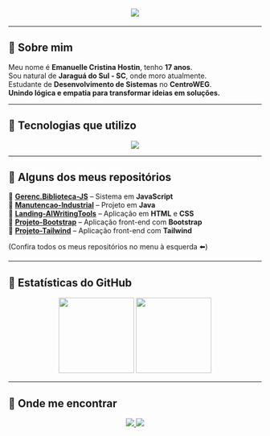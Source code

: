 <h1 align="center">
  <img src="https://readme-typing-svg.herokuapp.com?font=Fira+Code&weight=600&size=30&duration=4000&pause=1000&color=0B6B3A&center=true&vCenter=true&random=false&width=600&lines=✨+Bem-vindo(a)+ao+meu+GitHub!+✨">
</h1>

---

## 💚 Sobre mim
Meu nome é **Emanuelle Cristina Hostin**, tenho **17 anos**.  
Sou natural de **Jaraguá do Sul - SC**, onde moro atualmente.  
Estudante de **Desenvolvimento de Sistemas** no **CentroWEG**.  
**Unindo lógica e empatia para transformar ideias em soluções.**  

---

## 🚀 Tecnologias que utilizo

<p align="center">
  <img src="https://skillicons.dev/icons?i=java,js,html,css,python,mysql,git,docker,vscode,idea" />
</p>

---

## 📌 Alguns dos meus repositórios

🔹 [**Gerenc.Biblioteca-JS**](https://github.com/manu-hostin/Gerenc.Biblioteca-JS.git) – Sistema em **JavaScript**  
🔹 [**Manutencao-Industrial**](https://github.com/manu-hostin/Sistema-Manutencao-Industrial.git) – Projeto em **Java**  
🔹 [**Landing-AIWritingTools**](https://github.com/manu-hostin/Landing-AIWritingTools.git) – Aplicação em **HTML** e **CSS**  
🔹 [**Projeto-Bootstrap**](https://github.com/manu-hostin/Projeto-Bootstrap.git) – Aplicação front-end com **Bootstrap**  
🔹 [**Projeto-Tailwind**](https://github.com/manu-hostin/Tailwind-Cafeteria.git) – Aplicação front-end com **Tailwind**  

(Confira todos os meus repositórios no menu à esquerda ⬅️)  

---

## 🌿 Estatísticas do GitHub

<p align="center">
  <img height="150em" src="https://github-readme-stats.vercel.app/api?username=manu-hostin&show_icons=true&theme=dark&title_color=27ae60&icon_color=27ae60&text_color=ffffff&hide_border=true" />
  <img height="150em" src="https://github-readme-stats.vercel.app/api/top-langs/?username=manu-hostin&layout=compact&theme=dark&title_color=27ae60&text_color=ffffff&hide_border=true" />
</p>

---

## 💌 Onde me encontrar

<p align="center">
  <!-- GitHub -->
  <a href="https://github.com/manu-hostin">
    <img src="https://img.shields.io/badge/GitHub-0b6b3a?style=for-the-badge&logo=github&logoColor=white" />
  </a>

  <!-- Email -->
  <a href="mailto:emanuelle_hostin@estudante.sesisenai.org.br">
    <img src="https://img.shields.io/badge/Email-145A32?style=for-the-badge&logo=gmail&logoColor=white" />
  </a>
</p>

